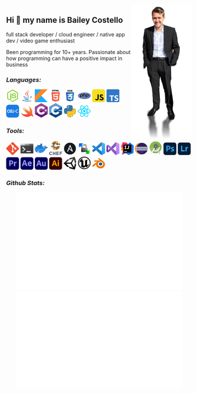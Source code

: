 <img src="Languages/baileyalpha4.png" align="right" width="165">

## Hi 👋 my name is Bailey Costello
full stack developer / cloud engineer / native app dev / video game enthusiast

Been programming for 10+ years.
Passionate about how programming can have a positive impact in business 

### *Languages:* </br>
<img src="/Languages/node.png" width="35"> <img src="Languages/java.png" width="35"> <img src="Languages/K.png" width="35"> <img src="Languages/html5.png" width="35"> <img src="Languages/css.png" width="35"> <img src="Languages/php.png" width="35"> <img src="Languages/javascript.png" width="35"> 
<img src="Languages/typescript.png" width="35"> <img src="Languages/objc.png" width="35"> <img src="Languages/swift.png" width="35"> <img src="Languages/c--4.png" width="35"> <img src="Languages/c__.png" width="35"> <img src="Languages/P.png" width="35">  <img src="/Languages/react.png" width="35">

### *Tools:* </br>
<img src="/Languages/git.png" width="35"> <img src="/Languages/windowsterminalicon.png" width="35"> <img src="/Languages/Moby-logo.png" width="35"> <img src="/Languages/chef.png" width="35"> <img src="/Languages/ansible.png" width="35"> <img src="/Languages/winscp.png" width="35"> 
 <img src="/Languages/vscode.png" width="35">  <img src="/Languages/vs.png" width="35"> <img src="/Languages/IJ.png" width="35">  <img src="/Languages/eclipse.png" width="35">  <img src="/Languages/astudio.png" width="35">
<img src="/Languages/photoshop.png" width="35"> <img src="/Languages/Lr2.png" width="35"> <img src="/Languages/Pr2.png" width="35"> <img src="/Languages/ae3.png" width="35"> <img src="/Languages/au4.png" width="35"> <img src="/Languages/ai5.png" width="35">
<img src="/Languages/unity.png" width="35"> <img src="/Languages/unreal.png" width="35"> <img src="/Languages/blender.png" width="35">

### *Github Stats:* </br>
<p style="width:90%; margin-left:auto; margin-right: auto;">
<img src="https://raw.githubusercontent.com/TheJavaCoder/profile-action-stats/master/generated/overview.svg">
<img src="https://raw.githubusercontent.com/TheJavaCoder/profile-action-stats/master/generated/languages.svg">
</p>

<!--
**TheJavaCoder/TheJavaCoder** is a ✨ _special_ ✨ repository because its `README.md` (this file) appears on your GitHub profile.

Here are some ideas to get you started:

- 🔭 I’m currently working on ...
- 🌱 I’m currently learning ...
- 👯 I’m looking to collaborate on ...
- 🤔 I’m looking for help with ...
- 💬 Ask me about ...
- 📫 How to reach me: ...
- 😄 Pronouns: ...
- ⚡ Fun fact: ...
-->
